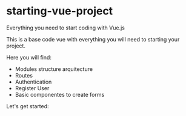 # starting-vue-project
Everything you need to start coding with Vue.js

This is a base code vue with everything you will need to starting your project.

Here you will find: 

 * Modules structure arquitecture
 * Routes
 * Authentication
 * Register User
 * Basic componentes to create forms
 
 Let's get started:
 
